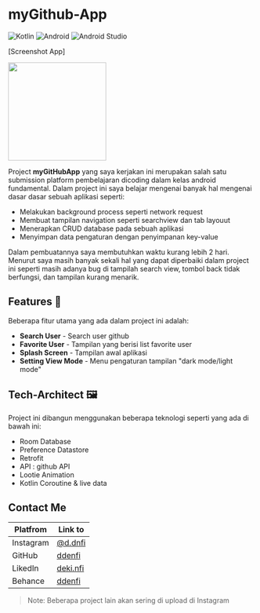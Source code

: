 # **myGithub-App**

![Kotlin](https://img.shields.io/badge/kotlin-%237F52FF.svg?style=for-the-badge&logo=kotlin&logoColor=white) ![Android](https://img.shields.io/badge/Android-3DDC84?style=for-the-badge&logo=android&logoColor=white) ![Android Studio](https://img.shields.io/badge/Android%20Studio-3DDC84.svg?style=for-the-badge&logo=android-studio&logoColor=white) 

[Screenshot App]

<img src="https://user-images.githubusercontent.com/99384080/226091715-5d793bb8-f32d-47e1-97a5-453fd390f968.gif" width="200">


Project **myGitHubApp** yang saya kerjakan ini merupakan salah satu submission platform pembelajaran dicoding dalam kelas android fundamental. Dalam project ini saya belajar mengenai banyak hal mengenai dasar dasar sebuah aplikasi seperti:

- Melakukan background process seperti network request
- Membuat tampilan navigation seperti searchview dan tab layouut
- Menerapkan CRUD database pada sebuah aplikasi
- Menyimpan data pengaturan dengan penyimpanan key-value

Dalam pembuatannya saya membutuhkan waktu kurang lebih 2 hari. Menurut saya masih banyak sekali hal yang dapat diperbaiki dalam project ini seperti masih adanya bug di tampilah search view, tombol back tidak berfungsi, dan tampilan kurang menarik.

## Features 🚀 
Beberapa fitur utama yang ada dalam project ini adalah:
- **Search User** - Search user github
- **Favorite User** - Tampilan yang berisi list favorite user
- **Splash Screen** - Tampilan awal aplikasi
- **Setting View Mode** - Menu pengaturan tampilan "dark mode/light mode"

## Tech-Architect 🖼
Project ini dibangun menggunakan beberapa teknologi seperti yang ada di bawah ini:
- Room Database
- Preference Datastore
- Retrofit
- API : github API
- Lootie Animation
- Kotlin Coroutine & live data

## Contact Me
| Platfrom | Link to |
| ------ | ------ |
| Instagram | [@d.dnfi][ig] |
| GitHub | [ddenfi][git] |
| LikedIn | [deki.nfi][linkedin] |
| Behance | [ddenfi][be] |

> Note: Beberapa project lain akan sering di upload di Instagram

   [ig]: <https://www.instagram.com/d.dnfi/>
   [git]: <https://github.com/ddenfi>
   [linkedin]: <https://www.linkedin.com/in/dekinfi/>
   [be]: <https://www.behance.net/dekinfi>
